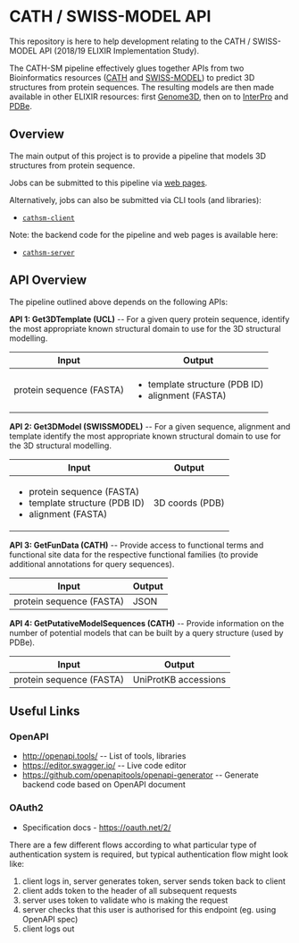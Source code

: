 # CATH / SWISS-MODEL API

This repository is here to help development relating to the CATH / SWISS-MODEL API
(2018/19 ELIXIR Implementation Study).

The CATH-SM pipeline effectively glues together APIs from two Bioinformatics
resources ([CATH](https://www.cathdb.info) and [SWISS-MODEL](https://swissmodel.expasy.org/))
to predict 3D structures from protein sequences. The resulting models are then
made available in other ELIXIR resources: first [Genome3D](https://www.genome3d.eu),
then on to [InterPro](https://www.ebi.ac.uk/interpro/) and
[PDBe](https://www.ebi.ac.uk/pdbe/).

## Overview

The main output of this project is to provide a pipeline that models 3D structures from protein sequence.

Jobs can be submitted to this pipeline via [web pages](https://api01.cathdb.info).

Alternatively, jobs can also be submitted via CLI tools (and libraries):

* [`cathsm-client`](https://github.com/CATH-SWISSMODEL/cathsm-client)

Note: the backend code for the pipeline and web pages is available here:

* [`cathsm-server`](https://github.com/CATH-SWISSMODEL/cathsm-server)

## API Overview

The pipeline outlined above depends on the following APIs:

**API 1: Get3DTemplate (UCL)** -- For a given query protein sequence, identify the most appropriate known structural domain to use for the 3D structural modelling.

| Input | Output |
|---|---|
| protein sequence (FASTA) | <ul><li>template structure (PDB ID)</li><li>alignment (FASTA)</li></ul> |

**API 2: Get3DModel (SWISSMODEL)** -- For a given sequence, alignment and template identify the most appropriate known structural domain to use for the 3D structural modelling.

| Input | Output |
|---|---|
| <ul><li>protein sequence (FASTA)</li><li>template structure (PDB ID)</li><li> alignment (FASTA)</li></ul> | 3D coords (PDB) |

**API 3: GetFunData (CATH)** -- Provide access to functional terms and functional site data for the respective functional families (to provide additional annotations for query sequences).

| Input | Output |
|---|---|
| protein sequence (FASTA) | JSON |

**API 4: GetPutativeModelSequences (CATH)** -- Provide information on the number of potential models that can be built by a query structure (used by PDBe).

| Input | Output |
|---|---|
| protein sequence (FASTA) | UniProtKB accessions |


## Useful Links

### OpenAPI

* http://openapi.tools/ -- List of tools, libraries
* https://editor.swagger.io/ -- Live code editor
* https://github.com/openapitools/openapi-generator -- Generate backend code based on OpenAPI document

### OAuth2

* Specification docs - https://oauth.net/2/

There are a few different flows according to what particular type of authentication system is required, but typical authentication flow might look like:
1. client logs in, server generates token, server sends token back to client
1. client adds token to the header of all subsequent requests
1. server uses token to validate who is making the request
1. server checks that this user is authorised for this endpoint (eg. using OpenAPI spec)
1. client logs out

